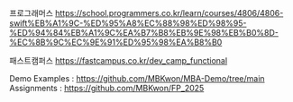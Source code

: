 프로그래머스
https://school.programmers.co.kr/learn/courses/4806/4806-swift%EB%A1%9C-%ED%95%A8%EC%88%98%ED%98%95-%ED%94%84%EB%A1%9C%EA%B7%B8%EB%9E%98%EB%B0%8D-%EC%8B%9C%EC%9E%91%ED%95%98%EA%B8%B0

패스트캠퍼스
https://fastcampus.co.kr/dev_camp_functional

Demo Examples : https://github.com/MBKwon/MBA-Demo/tree/main
Assignments : https://github.com/MBKwon/FP_2025